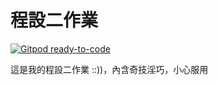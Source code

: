 # 程設二作業
[![Gitpod ready-to-code](https://img.shields.io/badge/Gitpod-ready--to--code-blue?logo=gitpod)](https://gitpod.io/#https://github.com/jw910731/computer-programming)

這是我的程設二作業 \:\:\)\)，內含奇技淫巧，小心服用
